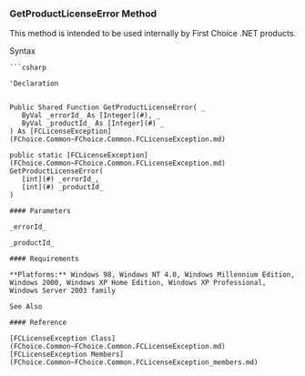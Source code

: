 ﻿### GetProductLicenseError Method

This method is intended to be used internally by First Choice .NET products.

Syntax

```vbnet
```csharp

'Declaration
 

Public Shared Function GetProductLicenseError( _
   ByVal _errorId_ As [Integer](#), _
   ByVal _productId_ As [Integer](#) _
) As [FCLicenseException](FChoice.Common~FChoice.Common.FCLicenseException.md)

public static [FCLicenseException](FChoice.Common~FChoice.Common.FCLicenseException.md) GetProductLicenseError( 
   [int](#) _errorId_,
   [int](#) _productId_
)

#### Parameters

_errorId_

_productId_

#### Requirements

**Platforms:** Windows 98, Windows NT 4.0, Windows Millennium Edition, Windows 2000, Windows XP Home Edition, Windows XP Professional, Windows Server 2003 family

See Also

#### Reference

[FCLicenseException Class](FChoice.Common~FChoice.Common.FCLicenseException.md)  
[FCLicenseException Members](FChoice.Common~FChoice.Common.FCLicenseException_members.md)